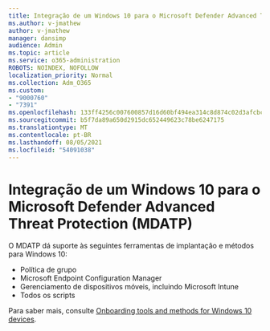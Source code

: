 ```yaml
---
title: Integração de um Windows 10 para o Microsoft Defender Advanced Threat Protection (MDATP)
ms.author: v-jmathew
author: v-jmathew
manager: dansimp
audience: Admin
ms.topic: article
ms.service: o365-administration
ROBOTS: NOINDEX, NOFOLLOW
localization_priority: Normal
ms.collection: Adm_O365
ms.custom:
- "9000760"
- "7391"
ms.openlocfilehash: 133ff4256c007600857d16d60bf494ea314c8d874c02d3afcbc3ff1a29b9c802
ms.sourcegitcommit: b5f7da89a650d2915dc652449623c78be6247175
ms.translationtype: MT
ms.contentlocale: pt-BR
ms.lasthandoff: 08/05/2021
ms.locfileid: "54091038"
---
```

# <a name="onboard-a-windows-10-device-to-microsoft-defender-advanced-threat-protection-mdatp"></a>Integração de um Windows 10 para o Microsoft Defender Advanced Threat Protection (MDATP)

O MDATP dá suporte às seguintes ferramentas de implantação e métodos para Windows 10:

- Política de grupo
- Microsoft Endpoint Configuration Manager
- Gerenciamento de dispositivos móveis, incluindo Microsoft Intune
- Todos os scripts

Para saber mais, consulte [Onboarding tools and methods for Windows 10 devices](https://go.microsoft.com/fwlink/?linkid=2143460).
